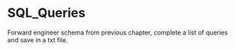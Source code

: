# SQL_Queries
Forward engineer schema from previous chapter, complete a list of queries and save in a txt file. 
